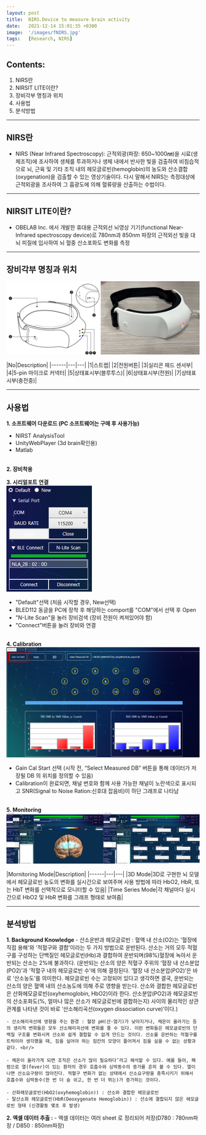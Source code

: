 ```yaml
---
layout: post
title:  NIRS.Device to measure brain activity
date:   2021-12-14 15:01:35 +0300
image:  '/images/fNIRS.jpg'
tags:   [Research, NIRS]
---
```


## Contents:<br/>
1. NIRS란<br/>
2. NIRSIT LITE이란?<br/>
3. 장비각부 명칭과 위치<br/>
4. 사용법<br/>
5. 분석방법<br/>

___

## NIRS란<br/>
* NIRS (Near Infrared Spectroscopy): 근적외광(파장: 650~1000㎚)을 시료(생체조직)에 조사하여 생체를 투과하거나 생체 내에서 반사한 빛을 검출하여 비침습적으로 뇌, 근육 및 기타 조직 내의 헤모글로빈(hemoglobin)의 농도와 산소결합(oxygenation)을 검출할 수 있는 영상기술이다. 다시 말해서 NIRS는 측정대상에 근적외광을 조사하여 그 흡광도에 의해 혈류량을 산출하는 수법이다.<br/>

___

## NIRSIT LITE이란?<br/>
* OBELAB Inc. 에서 개발한 휴대용 근적외선 뇌영상 기기(functional Near-Infrared spectroscopy device)로 780nm과 850nm 파장의 근적외선 빛을 대뇌 피질에 입사하여 뇌 혈중 산소포화도 변화를 측정

___

## 장비각부 명칭과 위치<br/>
<img src="/images/Posting/ResearchReview/fNIRS/07.png" alt="Project"><br/>

|No|Description|
|------|---|---|
|1|스트랩|
|2|전원버튼|
|3|실리콘 패드 센서부|
|4|5-pin 마이크로 커넥터|
|5|상태표시부(블루투스)|
|6|상태표시부(전원)|
|7|상태표시부(충전중)|

___

## 사용법
**1. 소프트웨어 다운로드 (PC 소프트웨어는 구매 후 사용가능)<br/>**
   - NIRST AnalysisTool <br/>
   - UnityWebPlayer (3d brain확인용)<br/>
   - Matlab <br/><br/>

**2. 장비착용 <br/>**

**3. 시리얼포트 연결<br/>**
<img src="/images/Posting/ResearchReview/fNIRS/08.png" alt="Project"><br/>
   - "Default"선택 (처음 시작할 경우, New선택)<br/>
   - BLED112 동글을 PC에 장착 후 해당하는 comport를 "COM"에서 선택 후 Open<br/>
   - "N-Lite Scan"을 눌러 장비검색 (장비 전원이 켜져있어야 함)<br/>
   - "Connect"버튼을 눌러 장비와 연결<br/><br/>

**4. Calibration <br/>**
<img src="/images/Posting/ResearchReview/fNIRS/09.png" alt="Project"><br/>
   - Gain Cal Start 선택 (시작 전, “Select Measured DB” 버튼을 통해 데이터가 저장될 DB 의 위치를 정의할 수 있음)<br/>
   - Calibration이 완료되면, 채널 번호와 함께 사용 가능한 채널이 노란색으로 표시되고 SNR(Signal to Noise Ration:신호대 잡음비)이 하단 그래프로 나타남<br/><br/>

**5. Monitoring<br/>**
<img src="/images/Posting/ResearchReview/fNIRS/10.png" alt="Project"><br/>

|Mornitoring Mode|Description|
|------|---|---|
|3D Mode|3D로 구현한 뇌 모델에서 헤모글로빈 농도의 변화를 실시간으로 보여주며 사용 방법에 따라 HbO2, HbR, 또는 HbT 변화를 선택적으로 모니터할 수 있음|
|Time Series Mode|각 채널마다 실시간으로 HbO2 및 HbR 변화를 그래프 형태로 보여줌|

___

## 분석방법
**1. Background Knowledge**
    - 산소운반과 헤모글로빈 : 혈액 내 산소(O2)는 '혈장에 직접 용해'와 '적혈구와 결합'이라는 두 가지 방법으로 운반된다. 산소는 거의 모두 적혈구를 구성하는 단백질인 헤모글로빈(Hb)과 결합하여 운반되며(98%)혈장에 녹아서 운반되는 산소는 2%에 불과하다. (운반되는 산소의 양은 적혈구 주위의 ‘혈장 내 산소분압(PO2)’과 ‘적혈구 내의 헤모글로빈 수’에 의해 결정된다. ‘혈장 내 산소분압(PO2)’은 바로 ‘산소농도’를 의미한다. 헤모글로빈 수는 고정되어 있다고 생각하면 결국, 운반되는 산소의 양은 혈액 내의 산소농도에 의해 주로 영향을 받는다. 산소와 결합한 헤모글로빈은 산화헤모글로빈(oxyhemoglobin, HbO2)이라 한다. 산소분압(PO2)과 헤모글로빈의 산소포화도(%, 얼마나 많은 산소가 헤모글로빈에 결합하는지) 사이의 물리적인 상관관계를 나타낸 것이 바로 ‘산소해리곡선(oxygen dissociation curve)’이다.)<br/>

    - 산소해리곡선에 영향을 주는 환경 : 혈장 pH(산-염기)가 낮아지거나, 체온이 올라가는 등의 생리적 변화들은 모두 산소해리곡선에 변화를 줄 수 있다. 이런 변화들은 헤모글로빈의 단백질 구조를 변화시켜 산소와 쉽게 결합할 수 없게 만드는 것이다. 산소를 운반하는 적혈구를 트럭이라 생각했을 때, 짐을 실어야 하는 짐칸의 모양이 틀어져서 짐을 실을 수 없는 상황과 같다. <br/>

    - 체온이 올라가게 되면 조직은 산소가 많이 필요하다’라고 해석할 수 있다. 예를 들어, 폐렴으로 열(fever)이 있는 환자의 경우 호흡수와 심박동수의 증가를 흔히 볼 수 있다. 열이 나면 산소요구량이 많아진다. 적혈구 변화가 없는 상태에서 산소요구량을 충족시키기 위해서 호흡수와 심박동수(한 번 더 숨 쉬고, 한 번 더 뛰는)가 증가하는 것이다. 

    - 산화헤모글로빈(HbO2(oxyhemoglobin)) : 산소와 결합한 헤모글로빈
    - 탈산소화 헤모글로빈(HbR(Deoxygenate Hemoglobin)) : 산소에 결합되지 않은 헤모글로빈 형태 (신경활동 몇초 후 발생)

**2. 엑셀 데이터 추출 :**
    - 엑셀 데이터는 여러 sheet 로 정리되어 저장(D780 : 780nm파장 / D850 : 850nm파장)
